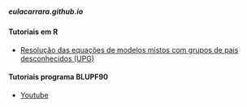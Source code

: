 ##### eulacarrara.github.io

#### Tutoriais em R
- [Resolução das equações de modelos mistos com grupos de pais desconhecidos (UPG)](MME_UPG.html)

#### Tutoriais programa BLUPF90
- [Youtube](https://www.youtube.com/@deltagplus)
